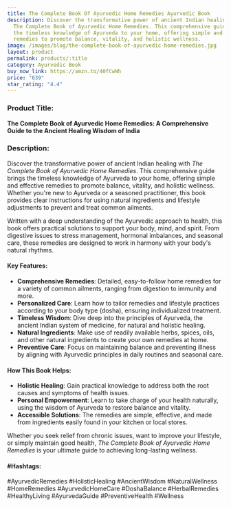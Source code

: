```yaml
---
title: The Complete Book Of Ayurvedic Home Remedies Ayurvedic Book
description: Discover the transformative power of ancient Indian healing with
  The Complete Book of Ayurvedic Home Remedies. This comprehensive guide brings
  the timeless knowledge of Ayurveda to your home, offering simple and effective
  remedies to promote balance, vitality, and holistic wellness.
image: /images/blog/the-complete-book-of-ayurvedic-home-remedies.jpg
layout: product
permalink: products/:title
category: Ayurvedic Book
buy_now_link: https://amzn.to/40fCwNh
price: "639"
star_rating: "4.4"
---
```

### Product Title:
**The Complete Book of Ayurvedic Home Remedies: A Comprehensive Guide to the Ancient Healing Wisdom of India**

### Description:
Discover the transformative power of ancient Indian healing with *The Complete Book of Ayurvedic Home Remedies*. This comprehensive guide brings the timeless knowledge of Ayurveda to your home, offering simple and effective remedies to promote balance, vitality, and holistic wellness. Whether you're new to Ayurveda or a seasoned practitioner, this book provides clear instructions for using natural ingredients and lifestyle adjustments to prevent and treat common ailments.

Written with a deep understanding of the Ayurvedic approach to health, this book offers practical solutions to support your body, mind, and spirit. From digestive issues to stress management, hormonal imbalances, and seasonal care, these remedies are designed to work in harmony with your body's natural rhythms.

#### Key Features:
- **Comprehensive Remedies**: Detailed, easy-to-follow home remedies for a variety of common ailments, ranging from digestion to immunity and more.
- **Personalized Care**: Learn how to tailor remedies and lifestyle practices according to your body type (dosha), ensuring individualized treatment.
- **Timeless Wisdom**: Dive deep into the principles of Ayurveda, the ancient Indian system of medicine, for natural and holistic healing.
- **Natural Ingredients**: Make use of readily available herbs, spices, oils, and other natural ingredients to create your own remedies at home.
- **Preventive Care**: Focus on maintaining balance and preventing illness by aligning with Ayurvedic principles in daily routines and seasonal care.

#### How This Book Helps:
- **Holistic Healing**: Gain practical knowledge to address both the root causes and symptoms of health issues.
- **Personal Empowerment**: Learn to take charge of your health naturally, using the wisdom of Ayurveda to restore balance and vitality.
- **Accessible Solutions**: The remedies are simple, effective, and made from ingredients easily found in your kitchen or local stores.

Whether you seek relief from chronic issues, want to improve your lifestyle, or simply maintain good health, *The Complete Book of Ayurvedic Home Remedies* is your ultimate guide to achieving long-lasting wellness.

#### #Hashtags:
#AyurvedicRemedies #HolisticHealing #AncientWisdom #NaturalWellness #HomeRemedies #AyurvedicHomeCare #DoshaBalance #HerbalRemedies #HealthyLiving #AyurvedaGuide #PreventiveHealth #Wellness
